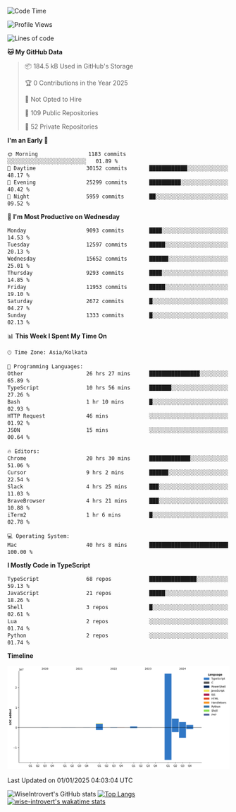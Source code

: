 <!--START_SECTION:waka-->
![Code Time](http://img.shields.io/badge/Code%20Time-2%2C058%20hrs%208%20mins-blue)

![Profile Views](http://img.shields.io/badge/Profile%20Views-0-blue)

![Lines of code](https://img.shields.io/badge/From%20Hello%20World%20I%27ve%20Written-38.2%20million%20lines%20of%20code-blue)

**🐱 My GitHub Data** 

> 📦 184.5 kB Used in GitHub's Storage 
 > 
> 🏆 0 Contributions in the Year 2025
 > 
> 🚫 Not Opted to Hire
 > 
> 📜 109 Public Repositories 
 > 
> 🔑 52 Private Repositories 
 > 
**I'm an Early 🐤** 

```text
🌞 Morning                1183 commits        ░░░░░░░░░░░░░░░░░░░░░░░░░   01.89 % 
🌆 Daytime                30152 commits       ████████████░░░░░░░░░░░░░   48.17 % 
🌃 Evening                25299 commits       ██████████░░░░░░░░░░░░░░░   40.42 % 
🌙 Night                  5959 commits        ██░░░░░░░░░░░░░░░░░░░░░░░   09.52 % 
```
📅 **I'm Most Productive on Wednesday** 

```text
Monday                   9093 commits        ████░░░░░░░░░░░░░░░░░░░░░   14.53 % 
Tuesday                  12597 commits       █████░░░░░░░░░░░░░░░░░░░░   20.13 % 
Wednesday                15652 commits       ██████░░░░░░░░░░░░░░░░░░░   25.01 % 
Thursday                 9293 commits        ████░░░░░░░░░░░░░░░░░░░░░   14.85 % 
Friday                   11953 commits       █████░░░░░░░░░░░░░░░░░░░░   19.10 % 
Saturday                 2672 commits        █░░░░░░░░░░░░░░░░░░░░░░░░   04.27 % 
Sunday                   1333 commits        █░░░░░░░░░░░░░░░░░░░░░░░░   02.13 % 
```


📊 **This Week I Spent My Time On** 

```text
🕑︎ Time Zone: Asia/Kolkata

💬 Programming Languages: 
Other                    26 hrs 27 mins      ████████████████░░░░░░░░░   65.89 % 
TypeScript               10 hrs 56 mins      ███████░░░░░░░░░░░░░░░░░░   27.26 % 
Bash                     1 hr 10 mins        █░░░░░░░░░░░░░░░░░░░░░░░░   02.93 % 
HTTP Request             46 mins             ░░░░░░░░░░░░░░░░░░░░░░░░░   01.92 % 
JSON                     15 mins             ░░░░░░░░░░░░░░░░░░░░░░░░░   00.64 % 

🔥 Editors: 
Chrome                   20 hrs 30 mins      █████████████░░░░░░░░░░░░   51.06 % 
Cursor                   9 hrs 2 mins        ██████░░░░░░░░░░░░░░░░░░░   22.54 % 
Slack                    4 hrs 25 mins       ███░░░░░░░░░░░░░░░░░░░░░░   11.03 % 
BraveBrowser             4 hrs 21 mins       ███░░░░░░░░░░░░░░░░░░░░░░   10.88 % 
iTerm2                   1 hr 6 mins         █░░░░░░░░░░░░░░░░░░░░░░░░   02.78 % 

💻 Operating System: 
Mac                      40 hrs 8 mins       █████████████████████████   100.00 % 
```

**I Mostly Code in TypeScript** 

```text
TypeScript               68 repos            ███████████████░░░░░░░░░░   59.13 % 
JavaScript               21 repos            █████░░░░░░░░░░░░░░░░░░░░   18.26 % 
Shell                    3 repos             █░░░░░░░░░░░░░░░░░░░░░░░░   02.61 % 
Lua                      2 repos             ░░░░░░░░░░░░░░░░░░░░░░░░░   01.74 % 
Python                   2 repos             ░░░░░░░░░░░░░░░░░░░░░░░░░   01.74 % 
```



**Timeline**

![Lines of Code chart](https://raw.githubusercontent.com/wise-introvert/wise-introvert/master/assets/bar_graph.png)


 Last Updated on 01/01/2025 04:03:04 UTC
<!--END_SECTION:waka-->

![WiseIntrovert's GitHub stats](https://github-readme-stats.vercel.app/api?username=wise-introvert&count_private=true&show_icons=true)
[![Top Langs](https://github-readme-stats.vercel.app/api/top-langs/?username=wise-introvert&langs_count=10)](https://github.com/anuraghazra/github-readme-stats)
[![wise-introvert's wakatime stats](https://github-readme-stats.vercel.app/api/wakatime?username=wiseintrovert)](https://github.com/anuraghazra/github-readme-stats)
